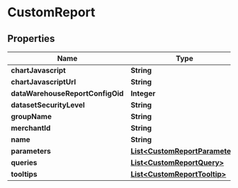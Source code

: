 

# CustomReport


## Properties

| Name | Type | Description | Notes |
|------------ | ------------- | ------------- | -------------|
|**chartJavascript** | **String** |  |  [optional] |
|**chartJavascriptUrl** | **String** |  |  [optional] |
|**dataWarehouseReportConfigOid** | **Integer** |  |  [optional] |
|**datasetSecurityLevel** | **String** |  |  [optional] |
|**groupName** | **String** |  |  [optional] |
|**merchantId** | **String** |  |  [optional] |
|**name** | **String** |  |  [optional] |
|**parameters** | [**List&lt;CustomReportParameter&gt;**](CustomReportParameter.md) |  |  [optional] |
|**queries** | [**List&lt;CustomReportQuery&gt;**](CustomReportQuery.md) |  |  [optional] |
|**tooltips** | [**List&lt;CustomReportTooltip&gt;**](CustomReportTooltip.md) |  |  [optional] |



